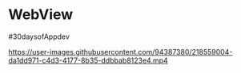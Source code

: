 # WebView
 #30daysofAppdev


https://user-images.githubusercontent.com/94387380/218559004-da1dd971-c4d3-4177-8b35-ddbbab8123e4.mp4

